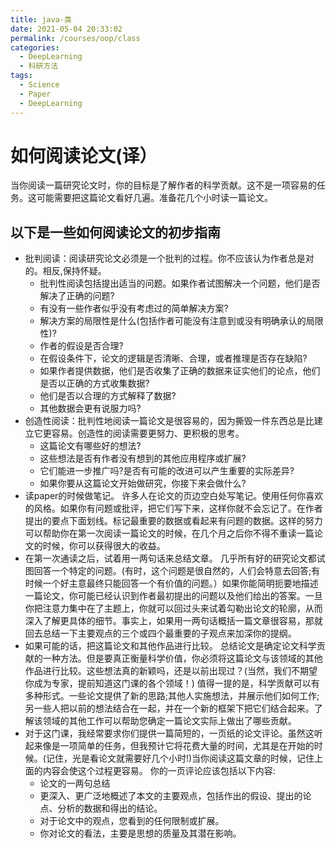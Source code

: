 ```yaml
---
title: java-类
date: 2021-05-04 20:33:02
permalink: /courses/oop/class
categories:
  - DeepLearning
  - 科研方法
tags: 
  - Science
  - Paper
  - DeepLearning
---
```


# 如何阅读论文(译）
当你阅读一篇研究论文时，你的目标是了解作者的科学贡献。这不是一项容易的任务。这可能需要把这篇论文看好几遍。准备花几个小时读一篇论文。

## 以下是一些如何阅读论文的初步指南

- 批判阅读：阅读研究论文必须是一个批判的过程。你不应该认为作者总是对的。相反,保持怀疑。
    - 批判性阅读包括提出适当的问题。如果作者试图解决一个问题，他们是否解决了正确的问题?
    - 有没有一些作者似乎没有考虑过的简单解决方案?
    - 解决方案的局限性是什么(包括作者可能没有注意到或没有明确承认的局限性)?
    - 作者的假设是否合理?
    - 在假设条件下，论文的逻辑是否清晰、合理，或者推理是否存在缺陷?
    - 如果作者提供数据，他们是否收集了正确的数据来证实他们的论点，他们是否以正确的方式收集数据?
    - 他们是否以合理的方式解释了数据?
    - 其他数据会更有说服力吗?
- 创造性阅读：批判性地阅读一篇论文是很容易的，因为撕毁一件东西总是比建立它更容易。创造性的阅读需要更努力、更积极的思考。
    - 这篇论文有哪些好的想法?
    - 这些想法是否有作者没有想到的其他应用程序或扩展?
    - 它们能进一步推广吗?是否有可能的改进可以产生重要的实际差异?
    - 如果你要从这篇论文开始做研究，你接下来会做什么?
- 读paper的时候做笔记。 许多人在论文的页边空白处写笔记。使用任何你喜欢的风格。如果你有问题或批评，把它们写下来，这样你就不会忘记了。在作者提出的要点下面划线。标记最重要的数据或看起来有问题的数据。这样的努力可以帮助你在第一次阅读一篇论文的时候，在几个月之后你不得不重读一篇论文的时候，你可以获得很大的收益。
- 在第一次通读之后，试着用一两句话来总结文章。
几乎所有好的研究论文都试图回答一个特定的问题。(有时，这个问题是很自然的，人们会特意去回答;有时候一个好主意最终只能回答一个有价值的问题。）如果你能简明扼要地描述一篇论文，你可能已经认识到作者最初提出的问题以及他们给出的答案。一旦你把注意力集中在了主题上，你就可以回过头来试着勾勒出论文的轮廓，从而深入了解更具体的细节。事实上，如果用一两句话概括一篇文章很容易，那就回去总结一下主要观点的三个或四个最重要的子观点来加深你的提纲。
- 如果可能的话，把这篇论文和其他作品进行比较。 总结论文是确定论文科学贡献的一种方法。但是要真正衡量科学价值，你必须将这篇论文与该领域的其他作品进行比较。这些想法真的新颖吗，还是以前出现过？(当然，我们不期望你成为专家，提前知道这门课的各个领域！) 值得一提的是，科学贡献可以有多种形式。一些论文提供了新的思路;其他人实施想法，并展示他们如何工作;另一些人把以前的想法结合在一起，并在一个新的框架下把它们结合起来。了解该领域的其他工作可以帮助您确定一篇论文实际上做出了哪些贡献。
- 对于这门课，我经常要求你们提供一篇简短的，一页纸的论文评论。虽然这听起来像是一项简单的任务，但我预计它将花费大量的时间，尤其是在开始的时候。(记住，光是看论文就需要好几个小时!)当你阅读这篇文章的时候，记住上面的内容会使这个过程更容易。 你的一页评论应该包括以下内容:
    - 论文的一两句总结
    - 更深入、更广泛地概述了本文的主要观点，包括作出的假设、提出的论点、分析的数据和得出的结论。
    - 对于论文中的观点，您看到的任何限制或扩展。
    - 你对论文的看法，主要是思想的质量及其潜在影响。
